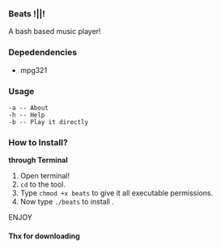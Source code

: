 ### Beats !||!
A bash based music player!
<br>

### Depedendencies

- mpg321

### Usage
``` 
-a -- About
-h -- Help
-b -- Play it directly 
```

### How to Install?
<b>through Terminal</b>
1) Open terminal!
2) `cd` to the tool.
3) Type `chmod +x beats` to give it all executable permissions.
4) Now type `./beats` to install .<br>



ENJOY


#### Thx for downloading
